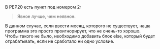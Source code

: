 В PEP20 есть пункт под номером 2:
> Явное лучше, чем неявное.

В данном случае, если ввести месяц, которого не существует, наша программа это просто проигнорирует, что не очень-то хорошо.  
Чтобы такого не было, необходимо добавить блок else, который будет отрабатывать, если не сработало ни одно условие.
